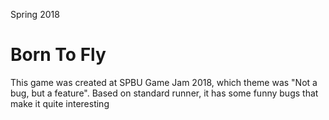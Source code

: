Spring 2018

# Born To Fly

This game was created at SPBU Game Jam 2018, which theme was "Not a bug, but a feature".  Based on standard runner, it has some funny bugs that make it quite interesting
